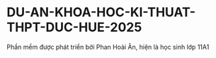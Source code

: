 # DU-AN-KHOA-HOC-KI-THUAT-THPT-DUC-HUE-2025
Phần mềm được phát triển bởi Phan Hoài Ân, hiện là học sinh lớp 11A1
